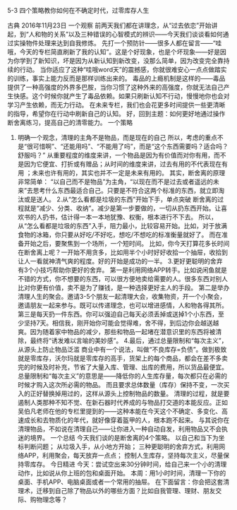 5-3 四个策略教你如何在不确定时代，过零库存人生


古典
2016年11月23日
一个观察
前两天我们都在讲理念，从“过去依恋”开始讲起，到“人和物的关系”以及三种错误的心智模式的辨识——今天我们谈谈看如何通过实操物件处理来达到自我修炼。
先打一个预防针——很多人都在留言——“哇哦，今天的专栏简直刷新了我的认知”。这是个好现象，也是个坏现象——好是因为你学到了新知识，坏是因为从新认知到新改变，没那么简单，因为改变完全靠持续的行动。 
当你适应了这种“哇哦word天”的震撼感，你就很难安心一点点做踏实的训练，事实上能力反而是那样训练出来的。
毒品的上瘾机制是这样的——毒品提供了一种高强度的外界多巴胺，当你习惯了这种外来的高强度，你就无法自己产生快感。这个时候你就产生了毒品依赖。如果只刷新认知不行动，慢慢地你也会对学习产生依赖，而无力行动。
在未来专栏，我们也会花更多时间提供一些更清晰的指导，希望你在行动中刷新自己的认知。
好，回到主题：如何更好地通过操作断舍离练习，提高自己的清零能力。
一个策略
1. 明确一个观念，清理的主角不是物品，而是现在的自己
所以，考虑的重点不是“很可惜啊”、“还能用吗”、“不能用了吗”，而是“这个东西需要吗？适合吗？舒服吗？”
从重要程度的维度来讲，一个物品是因为有价值而对你有用，而不是因为它便宜、打折或有赠品；从时间的维度来讲，过去有用的不代表现在有用 ；未来也许有用的，其实也并不一定是未来有用的。
其实，断舍离的原理非常简单： “以自己而不是物品”为主角，“以现在而不是过去或者遥远的未来”去思考什么东西最适合自己。只要是不符合这两个标准的东西，就立即淘汰或是送人。
2.从“怎么看都是垃圾的东西”开始下手，单点突破
断舍离的过程就是“减少、分类、收纳”。减少是第一步要做的，一切从扔东西开始。让喜欢书的人扔书，估计得一本一本地犹豫、权衡，根本进行不下去。
所以，从“怎么看都是垃圾的东西”入手，阻力最小，比较容易开始。比如，对于放满食物的冰箱，你只要从好吃/不好吃，想吃/不想吃的标准衡量就好了。
而在准备开始之后，要聚焦到一个场所，一个短时间。
比如，你今天打算花多长时间在断舍离上呢？一开始不用贪多，比如用半个小时好好收拾一个抽屉，收拾到让人一看就神清气爽的程度。好的开始是成功的一半。
3.更好更聪明的舍弃
有3个小技巧帮助你更好的舍弃。
第一是利用网络APP转手。比如说闲鱼就是不错的方式，你不想要的东西，可以很方便地卖给需要的人。很多东西对别人比对你更有价值，卖不是为了赚钱，是一种选择更好主人的手段。
第二是举办清理人生的聚会。邀请3-5个朋友一起清理大会，收集物资，开一个小聚会，邀请朋友一起来参与。既可以传递理念，也可以增进感情，人和物各得其所。
第三是每天扔一件东西。你可以强迫自己每天必须丢掉或送掉1个小东西，至少坚持7天。相信我，刚开始你可能会觉得难，舍不得，到后边你会越送越爽。因为随着家中物品的减少，那些和物品一起堵在潜意识里的东西将被清除，最终将“诱发难以言喻的美妙感”。
4.最后，通过总量限制和“每次主义”，从源头上防止物品泛滥
商业中有一个说法，叫做“不良库存=负债”。做到极致就是零库存，沃尔玛就是零库存的高手，货架上的每个商品，都会在差不多卖完的时候及时补充，节省了大量入库、管理、出库的费用，所以货品最便宜。
总量限制和“每次主义”的意思是——降低你的人生库存量，每次都只在必需的时候才购入这次所必需的物品。 而且要求总体数量（库存）保持不变，一次买入的正好替换掉用过的，这样从源头上控制物品的数量。
清理的过程，就是要遏制人类那种不知不觉、在新石器时代养成的与物品打交道的本能反应。正如吴伯凡老师在他的专栏里提到的——这种本能在今天这个不确定、多变化、高速成长和去物质化的年代，就好像穿着盔甲的人，根本跑不起来。
与其说你在清理物品，不如说在清理自己——让你进入一种自动自发，利用物品又不会执迷的境界。
一个总结
今天我们谈的是断舍离的4个策略。
以自己和当下为坐标判断问题；
从垃圾入手，从小地方开始；
三种更聪明的舍弃方式，利用网络APP，利用聚会，每天放弃一点点；
控制人生库存，坚持每次主义，尽量保持零库存。
今日精进
今天：尝试空出来30分钟时间，给自己来一个小的清理动作，比如说从你上班的包和桌面开始。
本周：用1小时时间，清理一下你的桌面、手机APP、电脑桌面或者一个常用的抽屉。
在下面留言：你会把这套清理术，迁移到自己除了物品以外的哪些方面？比如自我管理、理财、朋友交际、购物理念等？